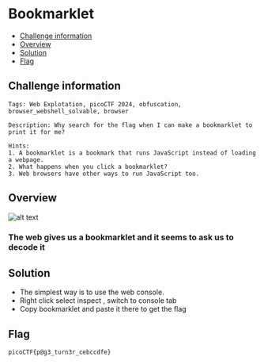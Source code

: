 # Bookmarklet
- [Challenge information](#challenge-information)
- [Overview](#overview)
- [Solution](#solution)
- [Flag](#flag)
## Challenge information
```text
Tags: Web Explotation, picoCTF 2024, obfuscation, browser_webshell_solvable, browser

Description: Why search for the flag when I can make a bookmarklet to print it for me?

Hints: 
1. A bookmarklet is a bookmark that runs JavaScript instead of loading a webpage.
2. What happens when you click a bookmarklet?
3. Web browsers have other ways to run JavaScript too.
```
## Overview
![alt text](/CTF/picoCTF/Static/Images/Bookmarklet/image.png)  
### The web gives us a bookmarklet and it seems to ask us to decode it
## Solution
* The simplest way is to use the web console.  
* Right click select inspect , switch to console tab  
* Copy bookmarklet and paste it there to get the flag
## Flag
`picoCTF{p@g3_turn3r_cebccdfe}`